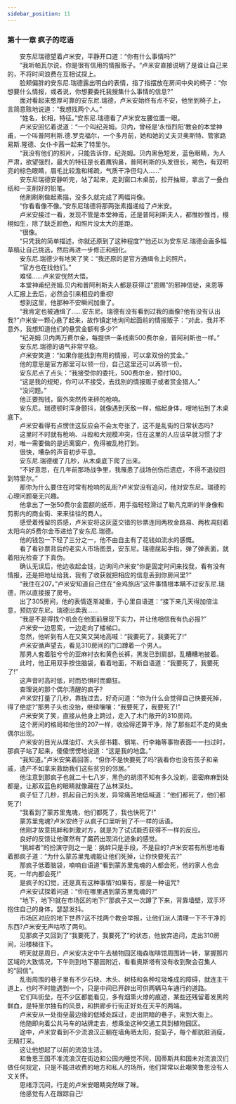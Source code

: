 ```yaml
---
sidebar_position: 11
---
```

### 第十一章 疯子的呓语  


　　安东尼瑞德望着卢米安，平静开口道：“你有什么事情吗?”  
　　”我听帕瓦尔说，你是很有信用的情报贩子。“卢米安直接说明了是谁让自己来的，不将时间浪费在互相试探上。  
　　脸颊偏胖的安东尼.瑞德露出明白的表情，指了指摆放在房间中央的椅子：“你想要什么情报，或者说，你想要委托我搜集什么事情的信息?”  
　　面对看起来憨厚可靠的安东尼.瑞德，卢米安始终有点不安，他坐到椅子上，言简意赅地说道：“我想找两个人。”  
　　“姓名，长相，特征。”安东尼.瑞德看了卢米安左腰位置一眼。  
　　卢米安回忆着说道：“一个叫纪尧姆。贝内，曾经是‘永恒烈阳’教会的本堂神甫，一个叫普阿利斯.德.罗克福尔，一个多月前，她和她的丈夫贝奥斯特、管家路易斯.隆德、女仆卡茜一起来了特里尔。  
　　“我没有他们的照片，只能告诉你，纪尧姆。贝内黑色短发，蓝色眼睛，为人严肃，欲望强烈，最大的特征是长着鹰钩鼻，普阿利斯的头发很长，褐色，有双明亮的棕色眼睛，眉毛比较澹和稀疏，气质干净但勾人……”  
　　安东尼瑞德安静听完，站了起来，走到窗口木桌前，拉开抽屉，拿出了一叠白纸和一支削好的铅笔。  
　　他刷刷刷做起素描，没多久就完成了两幅肖像。  
　　“你看看像不像。”安东尼瑞德将那两张素描递给了卢米安。  
　　卢米安接过一看，发现不管是本堂神甫，还是普阿利斯夫人，都惟妙惟肖，栩栩如生，除了缺乏颜色，和照片没太大的差距。  
　　“很像。  
　　“只凭我的简单描述，你就还原到了这种程度?”他还以为安东尼.瑞德会画多幅草稿让自己挑选，然后再进一步修正和细化。  
　　安东尼.瑞德少有地笑了笑：“我还原的是官方通缉令上的照片。  
　　“官方也在找他们。”  
　　难怪……卢米安恍然大悟。  
　　本堂神甫纪尧姆.贝内和普阿利斯夫人都是获得过“恩赐”的邪神信徒，来恩等人汇报上去后，必然会引来相应的重视!  
　　想到这里，他那种不安瞬间加重了。  
　　“我肯定也被通缉了……安东尼。瑞德有没有看到过我的画像?他有没有认出我?”卢米安一颗心悬了起来，故作镇定地询问起面前的情报贩子：“对此，我并不意外，我想知道他们的悬赏金额有多少?”  
　　“纪尧姆.贝内两万费尔金，每提供一条线索500费尔金，普阿利斯也一样。”  
　　安东尼.瑞德的语气非常平稳。  
　　卢米安笑道：“如果你能找到有用的情报，可以拿双份的赏金。”  
　　他的意思是官方那里可以领一份，自己这里还可以再领一份。  
　　安东尼点了点头：“我接受你的委托，500费尔金，预付100。  
　　“这是我的规矩，你可以不接受，去找别的情报贩子或者赏金猎人。”  
　　“没问题。”  
　　他正要掏钱，窗外突然传来砰的枪响。  
　　安东尼。瑞德顿时浑身颤抖，就像遇到天敌一样，缩起身体，嗖地钻到了木桌底下。  
　　卢米安看得有点愣住这反应会不会太夸张了，这不是乱街的日常状态吗?  
　　这里时不时就有枪响、斗殴和大规模冲突，住在这里的人应该早就习惯了才对，唯一需要做的是远离窗户，免得被乱枪打到。  
　　很快，嘈杂的声音初步平息。  
　　安东尼.瑞德缓了几秒，从木桌底下爬了出来。  
　　“不好意思，在几年前那场战争里，我罹患了战场创伤后遗症，不得不退役回到特里尔。”  
　　那你为什么要住在时常有枪响的乱街?卢米安没有追问，他对安东尼。瑞德的心理问题毫无兴趣。  
　　他拿出了一张50费尔金面额的纸币，用手指轻轻滑过了勒凡克斯的半身像和剪影内的商业街、来来往往的商人。  
　　感受着残留的质感，卢米安将这灰蓝交错的钞票连同两枚金路易、两枚凋刻着太阳鸟的5费尔金币递给了安东尼.瑞德。  
　　他的钱包一下轻了三分之一，他不由自主有了花钱如流水的感慨。  
　　看了看钞票背后的老实人市场图景，安东尼。瑞德屈起手指，弹了弹表面，就着阳光检查了下真伪。  
　　确认无误后，他边收起金钱，边询问卢米安“你是固定时间来找我，看有没有情报，还是把地址给我，我有了收获就把相应的信息丢到你房间里?”  
　　“我住在207。”卢米安知道自己住在“金鸡旅店”这件事情根本瞒不过安东尼.瑞德，所以直接报了房号。  
　　出了305房间，他的表情逐渐凝重，于心里自语道：“接下来几天得加倍注意，预防安东尼。瑞德出卖我……  
　　“我是不是得找个机会在他面前展现下实力，并让他相信我有仇必报?”  
　　卢米安一边思索，一边走向了楼梯口。  
　　忽然，他听到有人在又笑又哭地高喊：“我要死了，我要死了!”  
　　卢米安循声望去，看见310房间的门口蹲着一个男人。  
　　那男人套着脏兮兮的亚麻衬衣和黄色长裤，黑发已到肩部，乱糟糟地披着。  
　　此时，他正用双手按住脑袋，看着地面，不断自语道：“我要死了，我要死了!”  
　　这声音时高时低，时而恐惧时而癫狂。  
　　查理说的那个偶尔清醒的疯子?  
　　卢米安打量了几秒，靠拢过去，好奇问道：“你为什么会觉得自己快要死掉，得了绝症?”那男子头也没抬，继续嚷嚷：“我要死了，我要死了!”  
　　卢米安笑了笑，直接从他身上跨过，走入了木门敞开的310房间。  
　　这个房间的格局和他住的207一样，收拾得还算干净，除了那些赶不走的臭虫偶尔出现。  
　　卢米安的目光从煤油灯、大头部书籍、钢笔、行李箱等事物表面一一扫过时，那疯子站了起来，傻傻愣愣地说道：“这是我的地盘。”  
　　“我知道。”卢米安笑着回答，“但你不是快要死了吗?我看你也没有孩子和亲戚，遗产不如拿来救助我们这些贫穷的邻居。”  
　　他注意到那疯子也就二十七八岁，黑色的胡须不知有多久没剃，密密麻麻到处都是，让那双蓝色的眼睛就像藏在了丛林深处。  
　　疯子怔了几秒，抓起自己的头发，异常痛苦地低喊道：“他们都死了，他们都死了!  
　　“我看到了蒙苏里鬼魂，他们都死了，我也快死了!”  
　　蒙苏里鬼魂?卢米安终于从疯子口里听到了不一样的话语。  
　　他刚才故意挑衅和刺激对方，就是为了试试能否获得不一样的反应。  
　　良好的反馈让他骤然有了魔药出现消化迹象的感觉。  
　　“挑衅者”的扮演守则之一是：挑衅只是手段，不是目的?卢米安若有所思地看着那疯子道：“为什么蒙苏里鬼魂能让他们死掉，让你快要死去?”  
　　那疯子低着脑袋，喃喃自语道“看到蒙苏里鬼魂的人都会死，他的家人也会死，一年内都会死!”  
　　是疯子的幻觉，还是真有这种事情?如果有，那是一种诅咒?  
　　卢米安试探着问道：“你在哪里遇到蒙苏里鬼魂的?”  
　　“地下，地下!就在市场区的地下!”那疯子又一次蹲了下来，背靠墙壁，双手环抱住自己的身体，瑟瑟发抖。  
　　市场区对应的地下世界?这不找两个教会举报，让他们派人清理一下不干净的东西?卢米安无声咕哝了两句。  
　　见那疯子又回到了“我要死了，我要死了”的状态，他放弃追问，走出310房间，沿楼梯往下。  
　　明天就是周日，卢米安决定中午去植物园区梅森咖啡馆周围转一转，掌握那片区域的大致情况，下午则到地下墓园附近，看看奥斯塔有没有收到聚会召集人的“回信”。  
　　乱街周围的巷子里有不少石块、木头、树枝和各种垃圾堆成的障碍，就连主干道上，也时不时能遇到一个，只是中间已开辟出可供两辆马车通行的道路。  
　　它们叫街垒，在不少区都能看见，多有烟熏火燎的痕迹，某些还残留着发黑的鲜血，是特里尔独有的风景，和拱廊步行街正好处在天平的两端。  
　　卢米安从一处街垒最边缘的低矮处踩过，走出阴暗的巷子，来到大街上。  
　　他随即向着公共马车的站牌走去，想乘坐这种交通工具到植物园区。  
　　途中，卢米安看到不少流浪汉正躺在墙角晒太阳，捉虱子，每个都肮脏消瘦，无精打采。  
　　这让他想起了以前的流浪生活。  
　　和鲁恩王国不准流浪汉在街边和公园内睡觉不同，因蒂斯共和国未对流浪汉们做任何规定，只是不能进收费的地方和私人的场所，他们常常以此嘲笑鲁恩没有人文关怀。  
　　思绪浮沉间，行走的卢米安眼睛突然眯了眯。  
　　他感觉有人在跟踪自己!  
